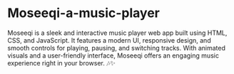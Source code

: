 # Moseeqi-a-music-player
Moseeqi is a sleek and interactive music player web app built using HTML, CSS, and JavaScript. It features a modern UI, responsive design, and smooth controls for playing, pausing, and switching tracks. With animated visuals and a user-friendly interface, Moseeqi offers an engaging music experience right in your browser. 🎶✨
